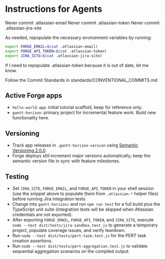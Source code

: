 # Instructions for Agents

Never commit .atlassian-email
Never commit .atlassian-token
Never commit .atlassian-jira-site

As needed, repopulate the necessary environment variables by running:

```bash
export FORGE_EMAIL=$(cat .atlassian-email)
export FORGE_API_TOKEN=$(cat .atlassian-token)
export JIRA_SITE=$(cat .atlassian-jira-site)
```

If I need to repopulate .atlassian-token because it is out of date, let me know.

Follow the Commit Standards in standards/CONVENTIONAL_COMMITS.md

## Active Forge apps

- `hello-world-app`: initial tutorial scaffold, keep for reference only.
- `gantt-horizon`: primary project for incremental feature work. Build new functionality here.

## Versioning

- Track app releases in `.gantt-horizon-version` using [Semantic Versioning 2.0.0](standards/SEMVER.md).
- Forge deploys still increment major versions automatically; keep the semantic version file in sync with feature milestones.

## Testing

- Set `JIRA_SITE`, `FORGE_EMAIL`, and `FORGE_API_TOKEN` in your shell session (use the snippet above to populate them from `.atlassian-*` helper files) before running Jira integration tests.
- Change into `gantt-horizon/` and run `npm run test` for a full build plus the TypeScript unit suite (integration tests will be skipped when Atlassian credentials are not exported).
- After exporting `FORGE_EMAIL`, `FORGE_API_TOKEN`, and `JIRA_SITE`, execute `node --test dist/tests/jira-sandbox.test.js` to generate a temporary project, populate coverage issues, and verify teardown.
- Run `node --test dist/tests/pert-task.test.js` for the PERT task creation assertions.
- Run `node --test dist/tests/pert-aggregation.test.js` to validate sequential aggregation scenarios on the compiled output.
